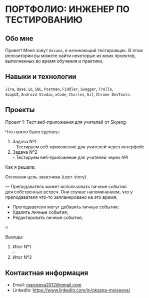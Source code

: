 # ПОРТФОЛИО: ИНЖЕНЕР ПО ТЕСТИРОВАНИЮ

## Обо мне  

Привет! Меня зовут ``Оксана``, я начинающий тестировщик.
В этом репозитории вы можете найти некоторые из моих проектов, выполненных во время обучения и практики.
<br> 

## Навыки и технологии
``Jira``, ``Qase.io``, ``SQL``, ``Postman``, ``Fiddler``, ``Swagger``, ``Trello``, <br>
``SoapUI``, ``Android Studio``, ``xCode``, ``Charles``, ``Git``, ``Chrome DevTools``.

## Проекты

<p> Проект 1: Tест веб-приложения для учителей от Skyeng</p> 

<p>Что нужно было сделать:<p>
<ol> 
<li>Задача Nº1</li> - Тестируем веб-приложение для учителей через интерфейс
<li>Задача Nº2</li> - Тестируем веб-приложение для учителей через API
</ol>

<p>Как я решала:<p> 
<p>Основная цель заказчика (user-story)<p> 
  <p>— Преподаватель может использовать личные события для собственных встреч. Они служат напоминанием, что у преподавателя что-то запланировано на это время.

- Преподаватели могут добавить личные события;
- Удалить личные события;
- Редактировать личные события;<p>

<

<p>Выводы:<p>
<ol>
<li>Итог Nº1</li> - 
<li>Итог Nº2</li>
</ol>

## Контактная информация
- Email: maiceeva2012@gmail.com
- LinkedIn: https://www.linkedin.com/in/oksana-moiseeva/








